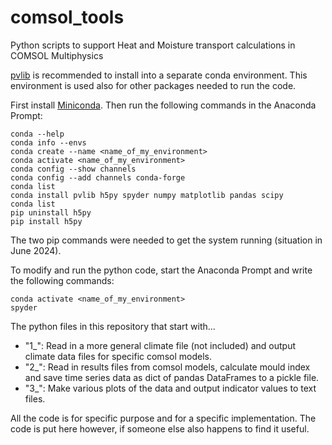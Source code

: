 # comsol_tools
Python scripts to support Heat and Moisture transport calculations in COMSOL Multiphysics

[pvlib](https://pvlib-python.readthedocs.io/en/stable/index.html) is recommended to install into a separate conda environment. This environment is used also for other packages needed to run the code.

First install [Miniconda](https://docs.anaconda.com/miniconda/). Then run the following commands in the Anaconda Prompt:

```
conda --help
conda info --envs
conda create --name <name_of_my_environment>
conda activate <name_of_my_environment>
conda config --show channels
conda config --add channels conda-forge
conda list
conda install pvlib h5py spyder numpy matplotlib pandas scipy
conda list
pip uninstall h5py
pip install h5py
```

The two pip commands were needed to get the system running (situation in June 2024).

To modify and run the python code, start the Anaconda Prompt and write the following commands:

```
conda activate <name_of_my_environment>
spyder
```

The python files in this repository that start with...
- "1_": Read in a more general climate file (not included) and output climate data files for specific comsol models.
- "2_": Read in results files from comsol models, calculate mould index and save time series data as dict of pandas DataFrames to a pickle file.
- "3_": Make various plots of the data and output indicator values to text files.

All the code is for specific purpose and for a specific implementation. The code is put here however, if someone else also happens to find it useful.
